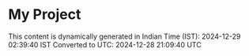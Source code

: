 # My Project

This content is dynamically generated in Indian Time (IST): 2024-12-29 02:39:40 IST
Converted to UTC: 2024-12-28 21:09:40 UTC
